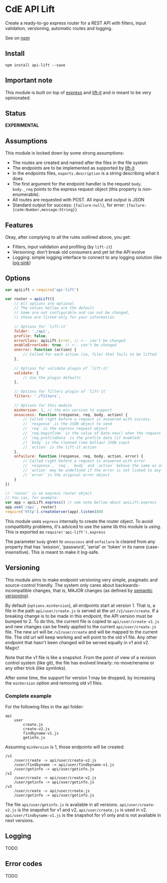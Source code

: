 # CdE API Lift

Create a ready-to-go express router for a REST API with filters, input validation, versioning, automatic routes and logging.

See on [npm](https://www.npmjs.com/package/api-lift)

## Install
`npm install api-lift --save`

## Important note
This module is built on top of [express](https://www.npmjs.com/package/express) and [lift-it](https://www.npmjs.com/package/lift-it) and *is* meant to be very opinionated.

## Status
**EXPERIMENTAL**

## Assumptions
This module is locked down by some strong assumptions:

* The routes are created and named after the files in the file system
* The endpoints are to be implemented as supported by [lift-it](https://www.npmjs.com/package/lift-it)
* In the endpoints files, `exports.description` is a string describing what it does
* The first argument for the endpoint handler is the request `body`. `body._req` points to the express request object (this property is non-enumerable).
* All routes are requested with POST. All input and output is JSON
* Standard output for success: `{failure:null}`, for error: `{failure:{code:Number,message:String}}`

## Features
Okay, after complying to all the rules outlined above, you get:

* Filters, input validation and profiling (by `lift-it`)
* Versioning: don't break old consumers and yet let the API evolve
* Logging: simple logging interface to connect to any logging solution (like [log-sink](https://www.npmjs.com/package/log-sink))

## Options
```js
var apiLift = require('api-lift')

var router = apiLift({
	// All options are optional
	// The values bellow are the default
	// Some are not configurable and can not be changed,
	// those are listed only for your information
	
	// Options for `lift-it`
	folder: './api',
	profile: false,
	errorClass: apiLift.Error, // <-- can't be changed
	enableErrorCode: true, // <-- can't be changed
	onerror: function (action) {
		// Called for each action (ie, file) that fails to be lifted
	},
	
	// Options for validate plugin of `lift-it`
	validate: {
		// Use the plugin defaults
	},
	
	// Options for filters plugin of `lift-it`
	filters: './filters',
	
	// Options for this module
	minVersion: 1, // the min version to support
	onsuccess: function (response, req, body, action) {
		// Called right before a request is answered with success
		// `response` is the JSON object to send
		// `req` is the express request object
		// `req.beginTime` is the value of Date.now() when the request was received
		// `req.profileData` is the profile data (if enabled)
		// `body` is the cleaned (see bellow) JSON input
		// `action` is the lift-it action
	},
	onfailure: function (response, req, body, action, error) {
		// Called right before a request is answered with error
		// `response`, `req`, `body` and `action` behave the same as onsuccess
		// `action` may be undefined if the error is not linked to any action
		// `error` is the original error object
	}
})

// `router` is an express router object
// You can, for example:
var app = apiLift.express() // see note bellow about apiLift.express
app.use('/api', router)
require('http').createServer(app).listen(80)
```

This module uses `express` internally to create the router object. To avoid compatibility problems, it's adviced to use the same lib this module is using. This is exported as `require('api-lift').express`

The parameter `body` given to `onsuccess` and `onfailure` is cleared from any property that has 'session', 'password', 'serial' or 'token' in its name (case-insensitive). This is meant to make it log-safe.

## Versioning
This module aims to make endpoint versioning very simple, pragmatic and source-control friendly. The system only cares about backwards-incompatible changes, that is, MAJOR changes (as defined by [semantic versioning](http://semver.org/)).

By default (`options.minVersion`), all endpoints start at version 1. That is, a file in the path `api/user/create.js` is served at the url `/v1/user/create`. If a breaking change is to be made in this endpoint, the API version must be bumped to 2. To do this, the current file is copied to `api/user/create-v1.js` and new changes can be freely applied to the current `api/user/create.js` file. The new url will be `/v2/user/create` and will be mapped to the current file. The old url will keep working and will point to the old v1 file. Any other endpoint that hasn't been changed will be served equally in v1 and v2. Magic!

Note that the v1 file is like a snapshot. From the point of view of a revision control system (like git), the file has evolved linearly: no move/rename or any other trick (like symlinks).

After some time, the support for version 1 may be dropped, by increasing the `minVersion` option and removing old v1 files.

### Complete example
For the following files in the api folder:
```
api
	user
		create.js
		create-v2.js
		findbyname-v1.js
		getinfo.js
```

Assuming `minVersion` is 1, those endpoints will be created:
```
/v1
	/user/create -> api/user/create-v2.js
	/user/findbyname -> api/user/findbyname-v1.js
	/user/getinfo -> api/user/getinfo.js
/v2
	/user/create -> api/user/create-v2.js
	/user/getinfo -> api/user/getinfo.js
/v3
	/user/create -> api/user/create.js
	/user/getinfo -> api/user/getinfo.js
```

The file `api/user/getinfo.js` is available in all versions. `api/user/create-v2.js` is the snapshot for v1 and v2, `api/user/create.js` is used in v2. `api/user/findbyname-v1.js` is the snapshot for v1 only and is not available in next versions.

## Logging
TODO

## Error codes
TODO